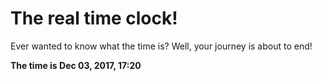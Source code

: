 # The real time clock!

Ever wanted to know what the time is? Well, your journey is about to end!

**The time is Dec 03, 2017, 17:20**